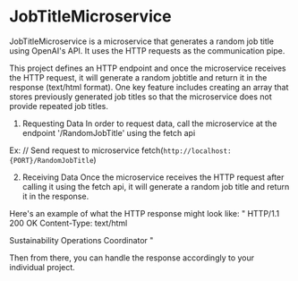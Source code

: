 # JobTitleMicroservice

JobTitleMicroservice is a microservice that generates a random job title using OpenAI's API. It uses the HTTP requests as the communication pipe. 

This project defines an HTTP endpoint and once the microservice receives the HTTP request, it will generate a random jobtitle and return it in the response (text/html format). 
One key feature includes creating an array that stores previously generated job titles so that the microservice does not provide repeated job titles.


1. Requesting Data
In order to request data, call the microservice at the endpoint '/RandomJobTitle' using the fetch api 

Ex:
// Send request to microservice
fetch(`http://localhost:{PORT}/RandomJobTitle`)
<your additional code handling the response>


2. Receiving Data
Once the microservice receives the HTTP request after calling it using the fetch api, it will generate a random job
title and return it in the response. 

Here's an example of what the HTTP response might
look like: 
"
HTTP/1.1 200 OK
Content-Type: text/html

Sustainability Operations Coordinator
"

Then from there, you can handle the response accordingly to your individual project.


